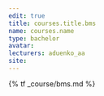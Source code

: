 ```yaml
---
edit: true
title: courses.title.bms
name: courses.name
type: bachelor
avatar:
lecturers: aduenko_aa
site: 
---
```


{% tf _course/bms.md %}